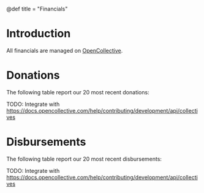 @def title = "Financials"

# Introduction

All financials are managed on [OpenCollective](https://opencollective.com/julialang/projects/julia-diversity-and-development-fund).

# Donations

The following table report our 20 most recent donations:

TODO: Integrate with https://docs.opencollective.com/help/contributing/development/api/collectives

# Disbursements

The following table report our 20 most recent disbursements:

TODO: Integrate with https://docs.opencollective.com/help/contributing/development/api/collectives
